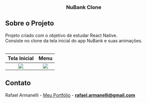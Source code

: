 <!-- PROJECT LOGO -->
<br />
<p align="center">
  <h3 align="center">NuBank Clone</h3>
</p>

## Sobre o Projeto

Projeto criado com o objetivo de estudar React Native. <br />
Consiste no clone da tela inicial do app NuBank e suas animações. <br> <br>

Tela Inicial            |  Menu
:-------------------------:|:-------------------------:
![](https://armanelli.blob.core.windows.net/assets/nubank_1.png)  |  ![](https://armanelli.blob.core.windows.net/assets/nubank_2.png)



<!-- CONTACT -->

## Contato

Rafael Armanelli - [Meu Portfólio](https://armanelli.com.br) - **rafael.armanelli@gmail.com**
